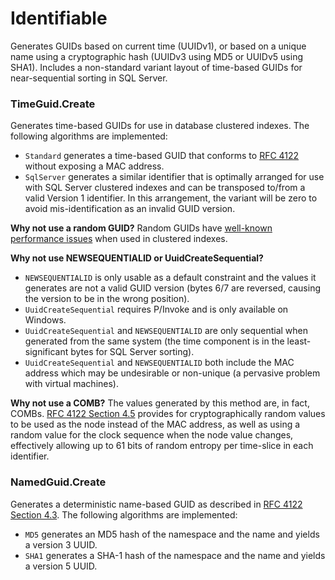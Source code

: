 # Identifiable
Generates GUIDs based on current time (UUIDv1), or based on a unique name using a cryptographic hash (UUIDv3 using MD5 or UUIDv5 using SHA1). Includes a non-standard variant layout of time-based GUIDs  for near-sequential sorting in SQL Server.

### TimeGuid.Create
Generates time-based GUIDs for use in database clustered indexes. The following algorithms are implemented:
* `Standard` generates a time-based GUID that conforms to [RFC 4122](https://tools.ietf.org/html/rfc4122#section-4) without exposing a MAC address.
* `SqlServer` generates a similar identifier that is optimally arranged for use with SQL Server clustered indexes and can be transposed to/from a valid Version 1 identifier. In this arrangement, the variant will be zero to avoid mis-identification as an invalid GUID version.

**Why not use a random GUID?**
Random GUIDs have [well-known performance issues](http://www.informit.com/articles/printerfriendly/25862) when used in clustered indexes.

**Why not use NEWSEQUENTIALID or UuidCreateSequential?**
* `NEWSEQUENTIALID` is only usable as a default constraint and the values it generates are not a valid GUID version (bytes 6/7 are reversed, causing the version to be in the wrong position).
* `UuidCreateSequential` requires P/Invoke and is only available on Windows.
* `UuidCreateSequential` and `NEWSEQUENTIALID` are only sequential when generated from the same system (the time component is in the least-significant bytes for SQL Server sorting).
* `UuidCreateSequential` and `NEWSEQUENTIALID` both include the MAC address which may be undesirable or non-unique (a pervasive problem with virtual machines).

**Why not use a COMB?**
The values generated by this method are, in fact, COMBs. [RFC 4122 Section 4.5](https://tools.ietf.org/html/rfc4122#section-4.5) provides for cryptographically random values to be used as the node instead of the MAC address, as well as using a random value for the clock sequence when the node value changes, effectively allowing up to 61 bits of random entropy per time-slice in each identifier.

### NamedGuid.Create
Generates a deterministic name-based GUID as described in [RFC 4122 Section 4.3](https://tools.ietf.org/html/rfc4122#section-4.3). The following algorithms are implemented:
* `MD5` generates an MD5 hash of the namespace and the name and yields a version 3 UUID.
* `SHA1` generates a SHA-1 hash of the namespace and the name and yields a version 5 UUID.